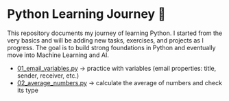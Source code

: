 # Python Learning Journey 🐍

This repository documents my journey of learning Python. I started from the very basics and will be adding new tasks, exercises, and projects as I progress. The goal is to build strong foundations in Python and eventually move into Machine Learning and AI.

- [01_email_variables.py](tasks/01_email_variables.py) → practice with variables (email properties: title, sender, receiver, etc.)
- [02_average_numbers.py](tasks/02_average_numbers.py) → calculate the average of numbers and check its type


